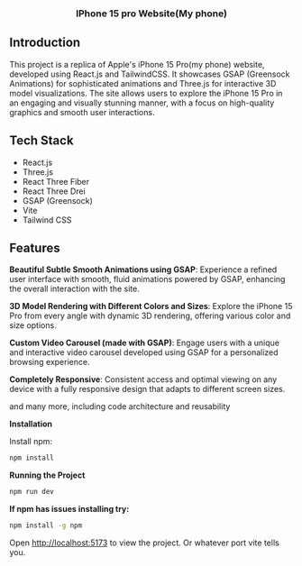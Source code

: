 <div align="center">
  <h3 align="center">IPhone 15 pro Website(My phone)</h3>
</div>

## <a name="introduction">Introduction</a>

This project is a replica of Apple's iPhone 15 Pro(my phone) website, developed using React.js and TailwindCSS. It showcases GSAP (Greensock Animations) for sophisticated animations and Three.js for interactive 3D model visualizations. The site allows users to explore the iPhone 15 Pro in an engaging and visually stunning manner, with a focus on high-quality graphics and smooth user interactions.

## <a name="tech-stack">Tech Stack</a>

- React.js
- Three.js
- React Three Fiber
- React Three Drei
- GSAP (Greensock)
- Vite
- Tailwind CSS

## <a name="features">Features</a>

**Beautiful Subtle Smooth Animations using GSAP**: Experience a refined user interface with smooth, fluid animations powered by GSAP, enhancing the overall interaction with the site.

**3D Model Rendering with Different Colors and Sizes**: Explore the iPhone 15 Pro from every angle with dynamic 3D rendering, offering various color and size options.

**Custom Video Carousel (made with GSAP)**: Engage users with a unique and interactive video carousel developed using GSAP for a personalized browsing experience.

**Completely Responsive**: Consistent access and optimal viewing on any device with a fully responsive design that adapts to different screen sizes.

and many more, including code architecture and reusability 

**Installation**

Install npm:

```bash
npm install
```

**Running the Project**

```bash
npm run dev
```
**If npm has issues installing try:**

```bash
npm install -g npm
```

Open [http://localhost:5173](http://localhost:5173) to view the project. Or whatever port vite tells you.

